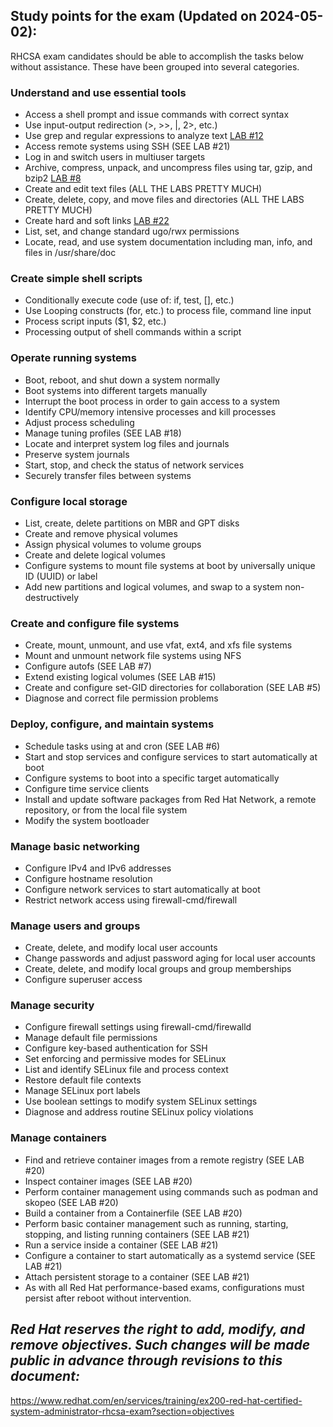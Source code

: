 ## Study points for the exam (Updated on 2024-05-02):
RHCSA exam candidates should be able to accomplish the tasks below without assistance. These have been grouped into several categories.

### Understand and use essential tools
- Access a shell prompt and issue commands with correct syntax
- Use input-output redirection (>, >>, |, 2>, etc.)
- Use grep and regular expressions to analyze text <a href="https://github.com/RedHatRanger/rhcsa9vagrant/blob/main/rhcsa-practice-questions/12_grep_search_string_and_redirect.md">LAB #12</a>
- Access remote systems using SSH (SEE LAB #21)
- Log in and switch users in multiuser targets
- Archive, compress, unpack, and uncompress files using tar, gzip, and bzip2 <a href="https://github.com/RedHatRanger/rhcsa9vagrant/blob/main/rhcsa-practice-questions/08_tar_bz2_tar_tgz_archive.md">LAB #8</a>
- Create and edit text files (ALL THE LABS PRETTY MUCH)
- Create, delete, copy, and move files and directories (ALL THE LABS PRETTY MUCH)
- Create hard and soft links <a href="https://github.com/RedHatRanger/rhcsa9vagrant/blob/main/rhcsa-practice-questions/22_soft_links.md">LAB #22</a>
- List, set, and change standard ugo/rwx permissions
- Locate, read, and use system documentation including man, info, and files in /usr/share/doc

### Create simple shell scripts
- Conditionally execute code (use of: if, test, [], etc.)
- Use Looping constructs (for, etc.) to process file, command line input
- Process script inputs ($1, $2, etc.)
- Processing output of shell commands within a script

### Operate running systems
- Boot, reboot, and shut down a system normally
- Boot systems into different targets manually
- Interrupt the boot process in order to gain access to a system
- Identify CPU/memory intensive processes and kill processes
- Adjust process scheduling
- Manage tuning profiles (SEE LAB #18)
- Locate and interpret system log files and journals
- Preserve system journals
- Start, stop, and check the status of network services
- Securely transfer files between systems

### Configure local storage
- List, create, delete partitions on MBR and GPT disks
- Create and remove physical volumes
- Assign physical volumes to volume groups
- Create and delete logical volumes
- Configure systems to mount file systems at boot by universally unique ID (UUID) or label
- Add new partitions and logical volumes, and swap to a system non-destructively

### Create and configure file systems
- Create, mount, unmount, and use vfat, ext4, and xfs file systems
- Mount and unmount network file systems using NFS
- Configure autofs (SEE LAB #7)
- Extend existing logical volumes (SEE LAB #15)
- Create and configure set-GID directories for collaboration (SEE LAB #5)
- Diagnose and correct file permission problems

### Deploy, configure, and maintain systems
- Schedule tasks using at and cron (SEE LAB #6)
- Start and stop services and configure services to start automatically at boot
- Configure systems to boot into a specific target automatically
- Configure time service clients
- Install and update software packages from Red Hat Network, a remote repository, or from the local file system
- Modify the system bootloader

### Manage basic networking
- Configure IPv4 and IPv6 addresses
- Configure hostname resolution
- Configure network services to start automatically at boot
- Restrict network access using firewall-cmd/firewall

### Manage users and groups
- Create, delete, and modify local user accounts
- Change passwords and adjust password aging for local user accounts
- Create, delete, and modify local groups and group memberships
- Configure superuser access

### Manage security
- Configure firewall settings using firewall-cmd/firewalld
- Manage default file permissions
- Configure key-based authentication for SSH
- Set enforcing and permissive modes for SELinux
- List and identify SELinux file and process context
- Restore default file contexts
- Manage SELinux port labels
- Use boolean settings to modify system SELinux settings
- Diagnose and address routine SELinux policy violations

### Manage containers
- Find and retrieve container images from a remote registry (SEE LAB #20)
- Inspect container images (SEE LAB #20)
- Perform container management using commands such as podman and skopeo (SEE LAB #20)
- Build a container from a Containerfile (SEE LAB #20)
- Perform basic container management such as running, starting, stopping, and listing running containers (SEE LAB #21)
- Run a service inside a container (SEE LAB #21)
- Configure a container to start automatically as a systemd service (SEE LAB #21)
- Attach persistent storage to a container (SEE LAB #21)
- As with all Red Hat performance-based exams, configurations must persist after reboot without intervention. 

## ***Red Hat reserves the right to add, modify, and remove objectives. Such changes will be made public in advance through revisions to this document:***
https://www.redhat.com/en/services/training/ex200-red-hat-certified-system-administrator-rhcsa-exam?section=objectives
